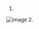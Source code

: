 1.
![image](https://github.com/user-attachments/assets/f72b7e3c-e24c-471f-9d02-8fa3c9f09cb5)
2.





























